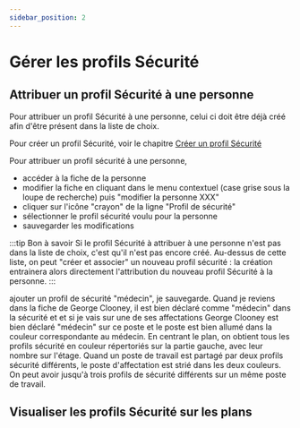 ```yaml
---
sidebar_position: 2
---
```


# Gérer les profils Sécurité

<Youtube code="NxKeIipAJfs"/>

## Attribuer un profil Sécurité à une personne

Pour attribuer un profil Sécurité à une personne, celui ci doit être déjà créé afin d'être présent dans la liste de choix.

Pour créer un profil Sécurité, voir le chapitre [Créer un profil Sécurité](https://help.surfy.pro/docs/person/personSecurityProfile/create)


Pour attribuer un profil sécurité à une personne,

-   accéder à la fiche de la personne
-   modifier la fiche en cliquant dans le menu contextuel (case grise sous la loupe de recherche) puis "modifier la personne XXX" 
-   cliquer sur l'icône "crayon" de la ligne "Profil de sécurité"
-   sélectionner le profil sécurité voulu pour la personne
-   sauvegarder les modifications

:::tip Bon à savoir
Si le profil Sécurité à attribuer à une personne n'est pas dans la liste de choix, c'est qu'il n'est pas encore créé.
Au-dessus de cette liste, on peut "créer et associer" un nouveau profil sécurité : la création entrainera alors directement l'attribution du nouveau profil Sécurité à la personne.
:::


ajouter un profil de sécurité "médecin", je sauvegarde. Quand je reviens dans la fiche de George Clooney, il est bien déclaré comme "médecin" dans la sécurité et et si je vais sur une de ses affectations George Clooney est bien déclaré "médecin" sur ce poste et le poste est bien allumé dans la couleur correspondante au médecin. En centrant le plan, on obtient tous les profils sécurité en couleur répertoriés sur la partie gauche, avec leur nombre sur l'étage. Quand un poste de travail est partagé par deux profils sécurité différents, le poste d'affectation est strié dans les deux couleurs. On peut avoir jusqu'à trois profils de sécurité différents sur un même poste de travail.

## Visualiser les profils Sécurité sur les plans




